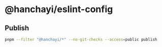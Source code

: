 # @hanchayi/eslint-config

## Publish

``` bash
pnpm --filter "@hanchayi/*" --no-git-checks --access=public publish
```